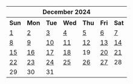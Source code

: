 <table align="center" border="0" cellpadding="0" cellspacing="0" class="month">
 <tr>
  <th class="month" colspan="7">
   December 2024
  </th>
 </tr>
 <tr>
  <th class="sun">
   Sun
  </th>
  <th class="mon">
   Mon
  </th>
  <th class="tue">
   Tue
  </th>
  <th class="wed">
   Wed
  </th>
  <th class="thu">
   Thu
  </th>
  <th class="fri">
   Fri
  </th>
  <th class="sat">
   Sat
  </th>
 </tr>
 <tr>
  <td class="sun">
   <a href="20241201.py">
    1
   </a>
  </td>
  <td class="mon">
   <a href="20241202.py">
    2
   </a>
  </td>
  <td class="tue">
   <a href="20241203.py">
    3
   </a>
  </td>
  <td class="wed">
   <a href="20241204.py">
    4
   </a>
  </td>
  <td class="thu">
   <a href="20241205.py">
    5
   </a>
  </td>
  <td class="fri">
   <a href="20241206.py">
    6
   </a>
  </td>
  <td class="sat">
   <a href="20241207.py">
    7
   </a>
  </td>
 </tr>
 <tr>
  <td class="sun">
   <a href="20241208.py">
    8
   </a>
  </td>
  <td class="mon">
   <a href="20241209.py">
    9
   </a>
  </td>
  <td class="tue">
   <a href="20241210.py">
    10
   </a>
  </td>
  <td class="wed">
   <a href="20241211.py">
    11
   </a>
  </td>
  <td class="thu">
   <a href="20241212.py">
    12
   </a>
  </td>
  <td class="fri">
   <a href="20241213.py">
    13
   </a>
  </td>
  <td class="sat">
   <a href="20241214.py">
    14
   </a>
  </td>
 </tr>
 <tr>
  <td class="sun">
   <a href="20241215.py">
    15
   </a>
  </td>
  <td class="mon">
   <a href="20241216.py">
    16
   </a>
  </td>
  <td class="tue">
   <a href="20241217.py">
    17
   </a>
  </td>
  <td class="wed">
   <a href="20241218.py">
    18
   </a>
  </td>
  <td class="thu">
   19
  </td>
  <td class="fri">
   <a href="20241220.py">
    20
   </a>
  </td>
  <td class="sat">
   <a href="20241221.py">
    21
   </a>
  </td>
 </tr>
 <tr>
  <td class="sun">
   <a href="20241222.py">
    22
   </a>
  </td>
  <td class="mon">
   <a href="20241223.py">
    23
   </a>
  </td>
  <td class="tue">
   <a href="20241224.py">
    24
   </a>
  </td>
  <td class="wed">
   <a href="20241225.py">
    25
   </a>
  </td>
  <td class="thu">
   <a href="20241226.py">
    26
   </a>
  </td>
  <td class="fri">
   <a href="20241227.py">
    27
   </a>
  </td>
  <td class="sat">
   28
  </td>
 </tr>
 <tr>
  <td class="sun">
   29
  </td>
  <td class="mon">
   30
  </td>
  <td class="tue">
   31
  </td>
  <td class="noday">
  </td>
  <td class="noday">
  </td>
  <td class="noday">
  </td>
  <td class="noday">
  </td>
 </tr>
</table>
